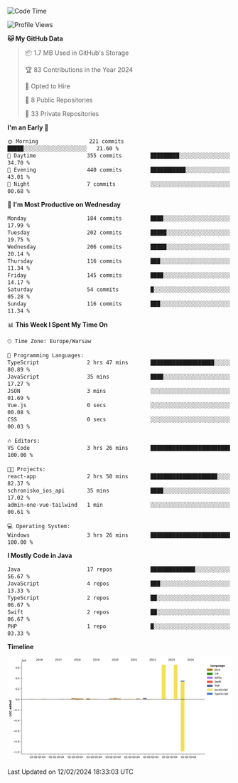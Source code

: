 <!--START_SECTION:waka-->
![Code Time](http://img.shields.io/badge/Code%20Time-169%20hrs%2020%20mins-blue)

![Profile Views](http://img.shields.io/badge/Profile%20Views-0-blue)

**🐱 My GitHub Data** 

> 📦 1.7 MB Used in GitHub's Storage 
 > 
> 🏆 83 Contributions in the Year 2024
 > 
> 💼 Opted to Hire
 > 
> 📜 8 Public Repositories 
 > 
> 🔑 33 Private Repositories 
 > 
**I'm an Early 🐤** 

```text
🌞 Morning                221 commits         █████░░░░░░░░░░░░░░░░░░░░   21.60 % 
🌆 Daytime                355 commits         █████████░░░░░░░░░░░░░░░░   34.70 % 
🌃 Evening                440 commits         ███████████░░░░░░░░░░░░░░   43.01 % 
🌙 Night                  7 commits           ░░░░░░░░░░░░░░░░░░░░░░░░░   00.68 % 
```
📅 **I'm Most Productive on Wednesday** 

```text
Monday                   184 commits         ████░░░░░░░░░░░░░░░░░░░░░   17.99 % 
Tuesday                  202 commits         █████░░░░░░░░░░░░░░░░░░░░   19.75 % 
Wednesday                206 commits         █████░░░░░░░░░░░░░░░░░░░░   20.14 % 
Thursday                 116 commits         ███░░░░░░░░░░░░░░░░░░░░░░   11.34 % 
Friday                   145 commits         ████░░░░░░░░░░░░░░░░░░░░░   14.17 % 
Saturday                 54 commits          █░░░░░░░░░░░░░░░░░░░░░░░░   05.28 % 
Sunday                   116 commits         ███░░░░░░░░░░░░░░░░░░░░░░   11.34 % 
```


📊 **This Week I Spent My Time On** 

```text
🕑︎ Time Zone: Europe/Warsaw

💬 Programming Languages: 
TypeScript               2 hrs 47 mins       ████████████████████░░░░░   80.89 % 
JavaScript               35 mins             ████░░░░░░░░░░░░░░░░░░░░░   17.27 % 
JSON                     3 mins              ░░░░░░░░░░░░░░░░░░░░░░░░░   01.69 % 
Vue.js                   0 secs              ░░░░░░░░░░░░░░░░░░░░░░░░░   00.08 % 
CSS                      0 secs              ░░░░░░░░░░░░░░░░░░░░░░░░░   00.03 % 

🔥 Editors: 
VS Code                  3 hrs 26 mins       █████████████████████████   100.00 % 

🐱‍💻 Projects: 
react-app                2 hrs 50 mins       █████████████████████░░░░   82.37 % 
schronisko_ios_api       35 mins             ████░░░░░░░░░░░░░░░░░░░░░   17.02 % 
admin-one-vue-tailwind   1 min               ░░░░░░░░░░░░░░░░░░░░░░░░░   00.61 % 

💻 Operating System: 
Windows                  3 hrs 26 mins       █████████████████████████   100.00 % 
```

**I Mostly Code in Java** 

```text
Java                     17 repos            ██████████████░░░░░░░░░░░   56.67 % 
JavaScript               4 repos             ███░░░░░░░░░░░░░░░░░░░░░░   13.33 % 
TypeScript               2 repos             ██░░░░░░░░░░░░░░░░░░░░░░░   06.67 % 
Swift                    2 repos             ██░░░░░░░░░░░░░░░░░░░░░░░   06.67 % 
PHP                      1 repo              █░░░░░░░░░░░░░░░░░░░░░░░░   03.33 % 
```



**Timeline**

![Lines of Code chart](https://raw.githubusercontent.com/KuaQ/KuaQ/main/assets/bar_graph.png)


 Last Updated on 12/02/2024 18:33:03 UTC
<!--END_SECTION:waka-->
